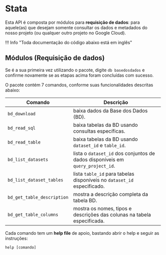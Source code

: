 
# Stata

Esta API é composta por módulos para **requisição de dados**: para aquele(as) que desejam
  somente consultar os dados e metadados do nosso projeto (ou qualquer outro
  projeto no Google Cloud).

!!! Info "Toda documentação do código abaixo está em inglês"

## Módulos (Requisição de dados)

Se é a sua primeira vez utilizando o pacote, digite ```db basedosdados``` e confirme novamente se as etapas acima foram concluídas com sucesso.

O pacote contém 7 comandos, conforme suas funcionalidades descritas abaixo:

| __Comando__               | __Descrição__                                                                  |
|---------------------------|--------------------------------------------------------------------------------|
| `bd_download`             | baixa dados da Base dos Dados (BD).                                           |
| `bd_read_sql`             | baixa tabelas da BD usando consultas específicas.                             |
| `bd_read_table`           | baixa tabelas da BD usando `dataset_id` e `table_id`.                         |
| `bd_list_datasets`        | lista o `dataset_id` dos conjuntos de dados disponíveis em `query_project_id`. |
| `bd_list_dataset_tables`  | lista `table_id` para tabelas disponíveis no `dataset_id` especificado.        |
| `bd_get_table_description`| mostra a descrição completa da tabela BD.                                     |
| `bd_get_table_columns`    | mostra os nomes, tipos e descrições das colunas na tabela especificada.        |

Cada comando tem um __help file__ de apoio, bastando abrir o help e seguir as instruções:

```
help [comando]
```
